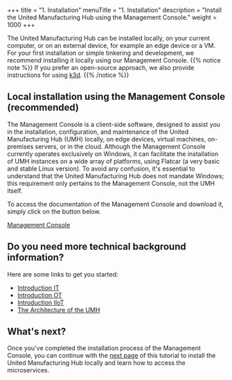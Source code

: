 +++
title = "1. Installation"
menuTitle = "1. Installation"
description = "Install the United Manufacturing Hub using the Management Console."
weight = 1000
+++


  The United Manufacturing Hub can be installed locally, on your current 
  computer, or on an external device, for example an edge device or a VM.
  For your first installation or simple tinkering and development, we recommend installing it locally using
  our Management Console.
  {{% notice note %}}
  If you prefer an open-source approach, we also provide instructions for
  using [k3d](/docs/production-guide/installation/local-k3d-installation/).
  {{% /notice %}}


## Local installation using the Management Console (recommended)


  The Management Console is a client-side software, designed to assist you in 
  the installation, configuration, and maintenance of the United Manufacturing
  Hub (UMH) locally, on edge devices, virtual machines, on-premises servers, or
  in the cloud. Although the Management Console currently operates exclusively
  on Windows, it can facilitate the installation of UMH instances on a wide
  array of platforms, using Flatcar (a very basic and stable Linux version).
  To avoid any confusion, it's essential to understand that the 
  United Manufacturing Hub does not mandate Windows; this requirement
  only pertains to the Management Console, not the UMH itself.

  To access the documentation of the Management Console and download it,
  simply click on the button below.

<a class="btn btn-primary" href="https://mgmt.docs.umh.app/docs/getstarted/download/" target="_blank" role="button" aria-label="Management Console">Management Console</a>


## Do you need more technical background information?

  Here are some links to get you started:
 

  - [Introduction IT](https://learn.umh.app/course/introduction-into-it-ot-information-technology/)
  - [Introduction OT](https://learn.umh.app/course/introduction-into-it-ot-operational-technology-ot/)
  - [Introduction IIoT](https://learn.umh.app/course/introduction-into-it-ot-industrial-internet-of-things-iiot/)
  - [The Architecture of the UMH](https://umh.docs.umh.app/docs/architecture/)    

## What's next?

  Once you've completed the installation process of the Management Console,
  you can continue with the [next page](/docs/getstarted/managingthesystem) of this
  tutorial to install
  the United Manufacturing Hub locally and learn how to access the microservices.